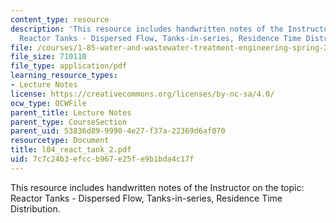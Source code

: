 ```yaml
---
content_type: resource
description: 'This resource includes handwritten notes of the Instructor on the topic:
  Reactor Tanks - Dispersed Flow, Tanks-in-series, Residence Time Distribution.'
file: /courses/1-85-water-and-wastewater-treatment-engineering-spring-2006/7c7c24b3efccb967e25fe9b1bda4c17f_l04_react_tank_2.pdf
file_size: 710110
file_type: application/pdf
learning_resource_types:
- Lecture Notes
license: https://creativecommons.org/licenses/by-nc-sa/4.0/
ocw_type: OCWFile
parent_title: Lecture Notes
parent_type: CourseSection
parent_uid: 53836d89-9990-4e27-f37a-22369d6af070
resourcetype: Document
title: l04_react_tank_2.pdf
uid: 7c7c24b3-efcc-b967-e25f-e9b1bda4c17f
---
```

This resource includes handwritten notes of the Instructor on the topic: Reactor Tanks - Dispersed Flow, Tanks-in-series, Residence Time Distribution.